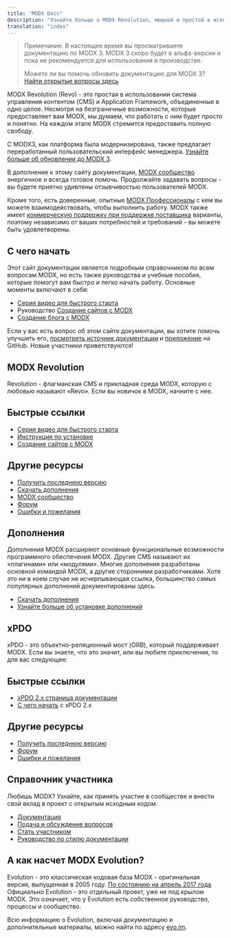 ```yaml
---
title: "MODX Docs"
description: "Узнайте больше о MODX Revolution, мощной и простой в использовании системе управления контентом с 14-летним опытом работы."
translation: "index"
---
```


> Примечание. В настоящее время вы просматриваете документацию по MODX 3. MODX 3 скоро будет в альфа-версии и пока не рекомендуется для использования в производстве.
>
> Можете ли вы помочь обновить документацию для MODX 3? [Найти открытые вопросы здесь](https://github.com/modxorg/Docs/issues/121)

MODX Revolution (Revo) - это простая в использовании система управления контентом (CMS) и Application Framework, объединенные в одно целое. Несмотря на безграничные возможности, которые предоставляет вам MODX, мы думаем, что работать с ним будет просто и понятно. На каждом этапе MODX стремится предоставить полную свободу.

С MODX3, как платформа была модернизирована, также предлагает переработанный пользовательский интерфейс менеджера. [Узнайте больше об обновлении до MODX 3](getting-started/maintenance/upgrading/3.0).

В дополнение к этому сайту документации, [MODX сообщество](https://community.modx.com) энергичное и всегда готовое помочь. Продолжайте задавать вопросы - вы будете приятно удивлены отзывчивостью пользователей MODX.

Кроме того, есть доверенные, опытные [MODX Профессионалы](https://modx.com/professionals) с кем вы можете взаимодействовать, чтобы выполнить работу. MODX также имеет [коммерческую поддержку при поддержке поставщика](https://modx.com/support/) варианты, поэтому независимо от ваших потребностей и требований - вы можете быть удовлетворены.

## С чего начать

Этот сайт документации является подробным справочником по всем вопросам MODX, но есть также руководства и учебные пособия, которые помогут вам быстро и легко начать работу. Основные моменты включают в себя:

- [Серия видео для быстрого старта](building-sites/integrating-templates/video-quick-start)
- Руководство [Создание сайтов с MODX](building-sites)
- [Создание блога с MODX](case-studies-and-tutorials/creating-a-blog-in-modx-revolution)

Если у вас есть вопрос об этом сайте документации, вы хотите помочь улучшить его, [посмотреть источник документации](https://github.com/modxorg/Docs) и [приложение](https://github.com/modxorg/DocsApp) на GitHub. Новые участники приветствуются!

## MODX Revolution

Revolution - флагманская CMS и прикладная среда MODX, которую с любовью называют «Revo». Если вы новичок в MODX, начните с нее.

## Быстрые ссылки

- [Серия видео для быстрого старта](building-sites/integrating-templates/video-quick-start)
- [Инструкция по установке](getting-started/installation)
- [Создание сайтов с MODX](building-sites)

## Другие ресурсы

- [Получить последнюю версию](https://modx.com/download/)
- [Скачать дополнения](https://modx.com/extras/)
- [MODX сообщество](https://community.modx.com)
- [Форум](http://forums.modx.com/board/?board=264)
- [Ошибки и пожелания](https://github.com/modxcms/revolution/issues)

## Дополнения

Дополнения MODX расширяют основные функциональные возможности программного обеспечения MODX. Другие CMS называют их «плагинами» или «модулями». Многие дополнения разработаны основной командой MODX, а другие сторонними разработчиками. Хотя это ни в коем случае не исчерпывающая ссылка, большинство самых популярных дополнений документированы здесь.

- [Скачать дополнения](https://modx.com/extras/?product=revolution)
- [Узнайте больше об установке дополнений](building-sites/extras)

## xPDO

xPDO - это объектно-реляционный мост (ORB), который поддерживает MODX. Если вы знаете, что это значит, или вы любите приключения, то для вас следующее:

## Быстрые ссылки

- [xPDO 2.x страница документации](extending-modx/xpdo)
- [С чего начать](getting-started) с xPDO 2.x

## Другие ресурсы

- [Получить последнюю версию](http://xpdo.org/downloads.html)
- [Форум](http://forums.modx.com/board/46/developing-with-xpdo)
- [Ошибки и пожелания](https://github.com/modxcms/xpdo/issues)

## Справочник участника

Любишь MODX? Узнайте, как принять участие в сообществе и внести свой вклад в проект с открытым исходным кодом.
  
- [Документация](contribute/)
- [Подача и обсуждение вопросов](contribute/issues)
- [Стать участником](contribute/code)
- [Руководство по стилю документации](contribute/documentation/style-guide)

## А как насчет MODX Evolution?

Evolution - это классическая кодовая база MODX - оригинальная версия, выпущенная в 2005 году. [По состоянию на апрель 2017 года](https://modx.com/blog/evolution-cms-has-a-new-home) Официально Evolution - это отдельный проект, уже не под крылом MODX. Это означает, что у Evolution есть собственное руководство, процессы и сообщество.

Всю информацию о Evolution, включая документацию и дополнительные материалы, можно найти по адресу [evo.im](https://evo.im/).
